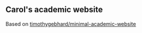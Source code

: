 
## Carol's academic website

Based on [timothygebhard/minimal-academic-website](https://github.com/timothygebhard/minimal-academic-website)